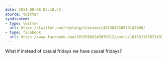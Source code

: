```yaml
---
date: 2014-08-08 03:18:43
source: twitter
syndicated:
- type: twitter
  url: https://twitter.com/roytang/statuses/497582650979143680/
- type: facebook
  url: https://www.facebook.com/10155666240078912/posts/10153138783743912
---
```


What if instead of casual fridays we have causal fridays?